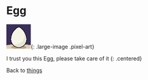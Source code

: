 # Egg

![Egg](../images/egg.png){: .large-image .pixel-art}

I trust you this Egg, please take care of it
{: .centered}


Back to [things](../things)